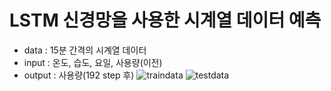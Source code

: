 # LSTM 신경망을 사용한 시계열 데이터 예측
* data : 15분 간격의 시계열 데이터
* input :  온도, 습도, 요일, 사용량(이전) 
* output : 사용량(192 step 후)
![traindata](https://user-images.githubusercontent.com/84064361/118593837-52d3bf00-b7e3-11eb-8163-e4b6fad7a8bd.png)
![testdata](https://user-images.githubusercontent.com/84064361/118593842-55361900-b7e3-11eb-90ad-f7f2b36d5eb5.png)

